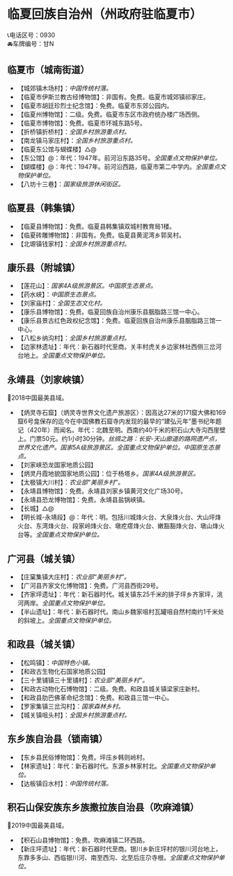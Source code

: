 # 临夏回族自治州（州政府驻临夏市）  
📞电话区号：0930  
🚘车牌编号：甘N  

## 临夏市（城南街道）  
* 【城郊镇木场村】：*中国传统村落。*  
* 【临夏市伊斯兰教古经博物馆】：非国有。免费。临夏市城郊镇祁家庄。   
* 【临夏市胡廷珍烈士纪念馆】：免费。临夏市东郊公园内。   
* 【临夏州博物馆】：二级。免费。临夏市东区市政府统办楼广场西侧。   
* 【临夏市博物馆】：免费。临夏市环城东路5号。   
* 【折桥镇折桥村】：*全国乡村旅游重点村。*  
* 【南龙镇马家庄村】：*全国乡村旅游重点村。*  
* 【临夏东公馆与蝴蝶楼】△@  
* 【东公馆】@：年代：1947年。前河沿东路35号。*全国重点文物保护单位。*  
* 【蝴蝶楼】@：年代：1947年。前河沿西路，临夏市第二中学内。*全国重点文物保护单位。*    
* 【八坊十三巷】：*国家级旅游休闲街区。*  

## 临夏县（韩集镇）  
* 【临夏县博物馆】：免费。临夏县韩集镇双城村教育局1楼。   
* 【临夏砖雕博物馆】：非国有。免费。临夏县黄泥湾乡郭吴村。   
* 【北塬镇钱家村】：*全国乡村旅游重点村。*  

## 康乐县（附城镇）  
* 【莲花山】：*国家4A级旅游景区。中国原生态景点。*  
* 【药水峡】：*中国原生态景点。*  
* 【刘家庙村】：*全国生态文化村。*  
* 【康乐县博物馆】：免费。临夏回族自治州康乐县胭脂路三馆一中心。   
* 【康乐县景古红色政权纪念馆】：免费。临夏回族自治州康乐县胭脂路三馆一中心。   
* 【八松乡纳沟村】：*全国乡村旅游重点村。*  
* 【边家林遗址】：年代：新石器时代至商。关丰村虎关乡边家林社西侧三岔河台地上。*全国重点文物保护单位。*  

## 永靖县（刘家峡镇）  
🏅2018中国最美县域。   
* 【炳灵寺石窟】（炳灵寺世界文化遗产旅游区）：因高达27米的171窟大佛和169窟6号龛保存的迄今在中国佛教石窟寺内发现的最早的“建弘元年”墨书纪年题记（420年）而闻名。年代：北魏至明。西南约40千米的积石山大寺沟西崖壁上。门票50元。约1小时30分钟。*丝绸之路：长安-天山廊道的路网遗产点，世界文化遗产。国家5A级旅游景区。全国重点文物保护单位。中国原生态景点。*  
* 【刘家峡恐龙国家地质公园】  
* 【炳灵丹霞地貌国家地质公园】：位于杨塔乡。*国家4A级旅游景区。*  
* 【太极镇大川村】：*农业部“美丽乡村”。*  
* 【永靖县博物馆】：免费。永靖县刘家乡镇黄河文化广场30号。   
* 【永靖县恐龙博物馆】：免费。永靖县盐锅峡镇。   
* 【长城】△@  
* 【明长城-永靖段】@：年代：明。包括川城烽火台、大泉烽火台、大山坪烽火台、东湾烽火台、段家岭烽火台、墩疙瘩烽火台、嫩豁豁烽火台、墩山烽火台等。*全国重点文物保护单位。*  

## 广河县（城关镇）  
* 【庄窠集镇大庄村】：*农业部“美丽乡村”。*  
* 【广河县齐家文化博物馆】：免费。广河县西街29号。   
* 【齐家坪遗址】：年代：新石器时代。城关镇东25千米的排子坪乡齐家坪，洮河两岸。*全国重点文物保护单位。*  
* 【半山遗址】：年代：新石器时代。南山乡魏家咀村瓦罐咀自然村南约1千米处的斜坡上。*全国重点文物保护单位。*  

## 和政县（城关镇）  
* 【松鸣镇】：*中国特色小镇。*  
* 【和政古生物化石国家地质公园】  
* 【三十里铺镇三十里铺村】：*农业部“美丽乡村”。*  
* 【和政古动物化石博物馆】：二级。免费。和政县城关镇梁家庄新村。   
* 【和政县肋巴佛革命纪念馆】：免费。和政县三馆一中心。   
* 【罗家集镇三岔沟村】：*国家森林乡村。*  
* 【城关镇咀头村】：*全国乡村旅游重点村。*   

## 东乡族自治县（锁南镇）  
* 【东乡县民俗博物馆】：免费。坪庒乡韩则岭村。   
* 【林家遗址】：年代：新石器时代。东源乡林家村北。*全国重点文物保护单位。*  
* 【达板镇舀水村】：*中国传统村落。*  

## 积石山保安族东乡族撒拉族自治县（吹麻滩镇）  
🏅2019中国最美县域。   
* 【积石山县博物馆】：免费。吹麻滩镇二环西路。   
* 【新庄坪遗址】：年代：新石器时代至商。银川乡新庄坪村的银川河台地上，东靠多多山、西临银川河、南至西沟、北至后庄尕寺根。*全国重点文物保护单位。*  
